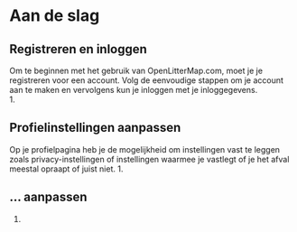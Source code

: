# Aan de slag

## Registreren en inloggen
Om te beginnen met het gebruik van OpenLitterMap.com, moet je je registreren voor een account. Volg de eenvoudige stappen om je account aan te maken en vervolgens kun je inloggen met je inloggegevens.<br />
1. 
  
## Profielinstellingen aanpassen
Op je profielpagina heb je de mogelijkheid om instellingen vast te leggen zoals privacy-instellingen of instellingen waarmee je vastlegt of je het afval meestal opraapt of juist niet.
1. 

## ... aanpassen
1. 
